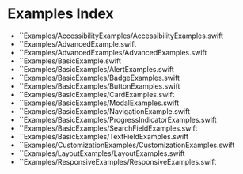 # Examples Index

- ``Examples/AccessibilityExamples/AccessibilityExamples.swift
- ``Examples/AdvancedExample.swift
- ``Examples/AdvancedExamples/AdvancedExamples.swift
- ``Examples/BasicExample.swift
- ``Examples/BasicExamples/AlertExamples.swift
- ``Examples/BasicExamples/BadgeExamples.swift
- ``Examples/BasicExamples/ButtonExamples.swift
- ``Examples/BasicExamples/CardExamples.swift
- ``Examples/BasicExamples/ModalExamples.swift
- ``Examples/BasicExamples/NavigationExample.swift
- ``Examples/BasicExamples/ProgressIndicatorExamples.swift
- ``Examples/BasicExamples/SearchFieldExamples.swift
- ``Examples/BasicExamples/TextFieldExamples.swift
- ``Examples/CustomizationExamples/CustomizationExamples.swift
- ``Examples/LayoutExamples/LayoutExamples.swift
- ``Examples/ResponsiveExamples/ResponsiveExamples.swift
